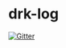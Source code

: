 # drk-log

[![Gitter](https://badges.gitter.im/Join%20Chat.svg)](https://gitter.im/anandubajith/drk-log?utm_source=badge&utm_medium=badge&utm_campaign=pr-badge&utm_content=badge)